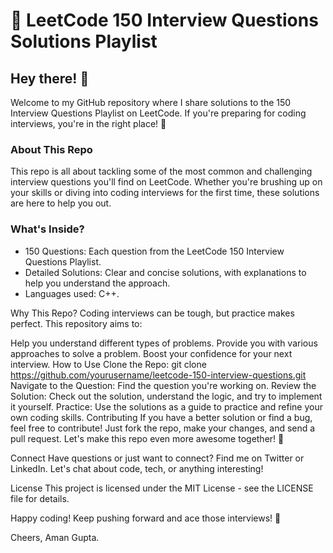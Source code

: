 <h1> 🎯 LeetCode 150 Interview Questions Solutions Playlist </h1>
<h2> Hey there! 👋 </h2>

Welcome to my GitHub repository where I share solutions to the 150 Interview Questions Playlist on LeetCode. If you're preparing for coding interviews, you're in the right place! 🚀
<h3> About This Repo </h3>

This repo is all about tackling some of the most common and challenging interview questions you'll find on LeetCode. Whether you're brushing up on your skills or diving into coding interviews for the first time, these solutions are here to help you out.
<h3> What's Inside?
</h3>
<ul> 
  <li>150 Questions: Each question from the LeetCode 150 Interview Questions Playlist.</li>
  <li> Detailed Solutions: Clear and concise solutions, with explanations to help you understand the approach.
</li>
  <li>Languages used: C++.
 </li>
  <liEfficient Code: Focus on writing clean, efficient, and optimized code.
></li>
</ul>

Why This Repo?
Coding interviews can be tough, but practice makes perfect. This repository aims to:

Help you understand different types of problems.
Provide you with various approaches to solve a problem.
Boost your confidence for your next interview.
How to Use
Clone the Repo: git clone https://github.com/yourusername/leetcode-150-interview-questions.git
Navigate to the Question: Find the question you're working on.
Review the Solution: Check out the solution, understand the logic, and try to implement it yourself.
Practice: Use the solutions as a guide to practice and refine your own coding skills.
Contributing
If you have a better solution or find a bug, feel free to contribute! Just fork the repo, make your changes, and send a pull request. Let's make this repo even more awesome together! 💪

Connect
Have questions or just want to connect? Find me on Twitter or LinkedIn. Let's chat about code, tech, or anything interesting!

License
This project is licensed under the MIT License - see the LICENSE file for details.

Happy coding! Keep pushing forward and ace those interviews! 🌟

Cheers,
Aman Gupta.
